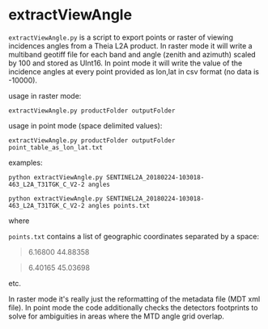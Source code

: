 # extractViewAngle
`extractViewAngle.py` is a script to export points or raster of viewing incidences angles from a Theia L2A product. In raster mode it will write a multiband geotiff file for each band and angle (zenith and azimuth) scaled by 100 and stored as UInt16. In point mode it will write the value of the incidence angles at every point provided as lon,lat in csv format (no data is -10000).

usage in raster mode: 

`extractViewAngle.py productFolder outputFolder`

usage in point mode (space delimited values): 

`extractViewAngle.py productFolder outputFolder point_table_as_lon_lat.txt`

examples:

`python extractViewAngle.py SENTINEL2A_20180224-103018-463_L2A_T31TGK_C_V2-2 angles`

`python extractViewAngle.py SENTINEL2A_20180224-103018-463_L2A_T31TGK_C_V2-2 angles points.txt`

where 

`points.txt` contains a list of geographic coordinates separated by a space:

> 6.16800 44.88358

> 6.40165 45.03698

etc.

In raster mode it's really just the reformatting of the metadata file (MDT xml file). In point mode the code additionally checks the detectors footprints to solve for ambiguities in areas where the MTD angle grid overlap.
